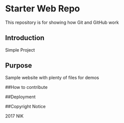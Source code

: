 # Starter Web Repo

This repository is for showing how Git and GitHub work

## Introduction
Simple Project

## Purpose

Sample website with plenty of files for demos

##How to contribute

##Deployment

##Copyright Notice 

2017 NIK
